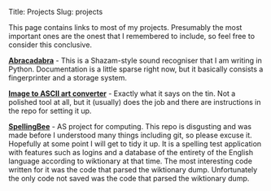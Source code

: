 Title: Projects
Slug: projects

This page contains links to most of my projects. Presumably the most important ones are the onest that I remembered to include, so feel free to consider this conclusive.

**[Abracadabra](http://github.com/notexactlyawe/abracadabra)** - This is a Shazam-style sound recogniser that I am writing in Python. Documentation is a little sparse right now, but it basically consists a fingerprinter and a storage system.

**[Image to ASCII art converter](https://github.com/notexactlyawe/ascii-art)** - Exactly what it says on the tin. Not a polished tool at all, but it (usually) does the job and there are instructions in the repo for setting it up.

**[SpellingBee](https://github.com/notexactlyawe/SpellingBee)** - AS project for computing. This repo is disgusting and was made before I understood many things including git, so please excuse it. Hopefully at some point I will get to tidy it up. It is a spelling test application with features such as logins and a database of the entirety of the English language according to wiktionary at that time. The most interesting code written for it was the code that parsed the wiktionary dump. Unfortunately the only code not saved was the code that parsed the wiktionary dump.
